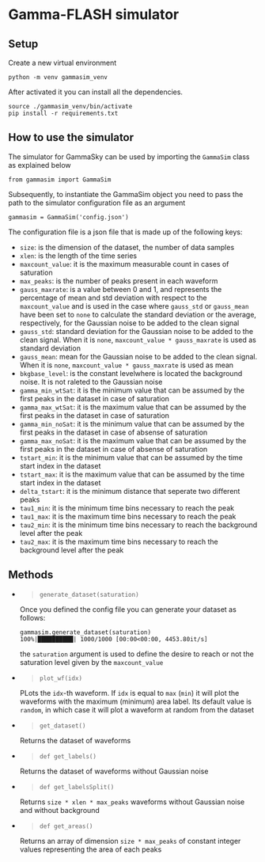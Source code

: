# __Gamma-FLASH simulator__

## Setup
Create a new virtual environment
```
python -m venv gammasim_venv
```
After activated it you can install all the dependencies.
```
source ./gammasim_venv/bin/activate
pip install -r requirements.txt
```

## How to use the simulator

The simulator for GammaSky can be used by importing the `GammaSim` class as explained below
```
from gammasim import GammaSim
```
Subsequently, to instantiate the GammaSim object you need to pass the path to the simulator configuration file as an argument
```
gammasim = GammaSim('config.json')
```

The configuration file is a json file that is made up of the following keys:
* `size`: is the dimension of the dataset, the number of data samples
* `xlen`: is the length of the time series
* `maxcount_value`: it is the maximum measurable count in cases of saturation
* `max_peaks`: is the number of peaks present in each waveform
* `gauss_maxrate`: is a value between 0 and 1, and represents the percentage of mean and std deviation with respect to the `maxcount_value` and is used in the case where `gauss_std` or `gauss_mean` have been set to `none` to calculate the standard deviation or the average, respectively, for the Gaussian noise to be added to the clean signal
* `gauss_std`: standard deviation for the Gaussian noise to be added to the clean signal. When it is `none`, `maxcount_value * gauss_maxrate` is used as standard deviation
* `gauss_mean`: mean for the Gaussian noise to be added to the clean signal. When it is `none`, `maxcount_value * gauss_maxrate` is used as mean
* `bkgbase_level`: is the constant levelwhere is located the background noise. It is not raleted to the Gaussian noise
* `gamma_min_wtSat`: it is the minimum value that can be assumed by the first peaks in the dataset in case of saturation
* `gamma_max_wtSat`: it is the maximum value that can be assumed by the first peaks in the dataset in case of saturation
* `gamma_min_noSat`: it is the minimum value that can be assumed by the first peaks in the dataset in case of absense of saturation
* `gamma_max_noSat`: it is the maximum value that can be assumed by the first peaks in the dataset in case of absense of saturation
* `tstart_min`: it is the minimum value that can be assumed by the time start index in the dataset 
* `tstart_max`: it is the maximum value that can be assumed by the time start index in the dataset 
* `delta_tstart`: it is the minimum distance that seperate two different peaks
* `tau1_min`: it is the minimum time bins necessary to reach the peak 
* `tau1_max`: it is the maximum time bins necessary to reach the peak 
* `tau2_min`: it is the minimum time bins necessary to reach the background level after the peak 
* `tau2_max`: it is the maximum time bins necessary to reach the background level after the peak

## Methods

* > `generate_dataset(saturation)`

    Once you defined the config file you can generate your dataset as follows:
    ```
    gammasim.generate_dataset(saturation)
    100%|██████████| 1000/1000 [00:00<00:00, 4453.80it/s]
    ```
    the `saturation` argument is used to define the desire to reach or not the saturation level given by the `maxcount_value`

* > `plot_wf(idx)`

    PLots the `idx`-th waveform. If `idx` is equal to `max` (`min`) it will plot the waveforms with the maximum (minimum) area label. Its default value is `random`, in which case it will plot a waveform at random from the dataset

* > `get_dataset()`

    Returns the dataset of waveforms

* > `def get_labels()`

    Returns the dataset of waveforms without Gaussian noise
    
* > `def get_labelsSplit()`

    Returns `size * xlen * max_peaks` waveforms without Gaussian noise and without background
    
* > `def get_areas()`

    Returns an array of dimension `size * max_peaks` of constant integer values representing the area of each peaks 